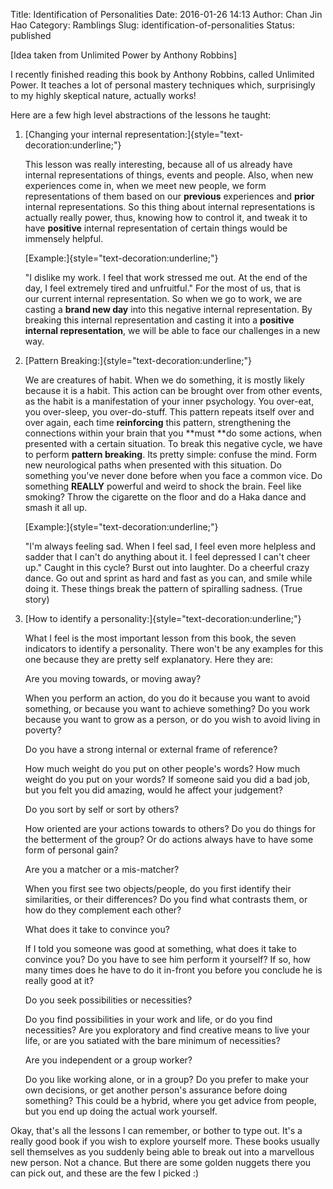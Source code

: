 Title: Identification of Personalities
Date: 2016-01-26 14:13
Author: Chan Jin Hao
Category: Ramblings
Slug: identification-of-personalities
Status: published

\[Idea taken from Unlimited Power by Anthony Robbins\]

I recently finished reading this book by Anthony Robbins, called Unlimited Power. It teaches a lot of personal mastery techniques which, surprisingly to my highly skeptical nature, actually works!

Here are a few high level abstractions of the lessons he taught:

1.  [Changing your internal representation:]{style="text-decoration:underline;"}

    This lesson was really interesting, because all of us already have internal representations of things, events and people. Also, when new experiences come in, when we meet new people, we form representations of them based on our **previous** experiences and **prior** internal representations. So this thing about internal representations is actually really power, thus, knowing how to control it, and tweak it to have **positive** internal representation of certain things would be immensely helpful.

    [Example:]{style="text-decoration:underline;"}

    "I dislike my work. I feel that work stressed me out. At the end of the day, I feel extremely tired and unfruitful." For the most of us, that is our current internal representation. So when we go to work, we are casting a **brand new day** into this negative internal representation. By breaking this internal representation and casting it into a **positive internal representation**, we will be able to face our challenges in a new way.

    <p style="padding-left:30px;">
2.  [Pattern Breaking:]{style="text-decoration:underline;"}

    We are creatures of habit. When we do something, it is mostly likely because it is a habit. This action can be brought over from other events, as the habit is a manifestation of your inner psychology. You over-eat, you over-sleep, you over-do-stuff. This pattern repeats itself over and over again, each time **reinforcing** this pattern, strengthening the connections within your brain that you **must **do some actions, when presented with a certain situation. To break this negative cycle, we have to perform **pattern breaking**. Its pretty simple: confuse the mind. Form new neurological paths when presented with this situation. Do something you've never done before when you face a common vice. Do something **REALLY** powerful and weird to shock the brain. Feel like smoking? Throw the cigarette on the floor and do a Haka dance and smash it all up.

    [Example:]{style="text-decoration:underline;"}

    "I'm always feeling sad. When I feel sad, I feel even more helpless and sadder that I can't do anything about it. I feel depressed I can't cheer up." Caught in this cycle? Burst out into laughter. Do a cheerful crazy dance. Go out and sprint as hard and fast as you can, and smile while doing it. These things break the pattern of spiralling sadness. (True story)

    <p style="padding-left:30px;">
3.  [How to identify a personality:]{style="text-decoration:underline;"}

    What I feel is the most important lesson from this book, the seven indicators to identify a personality. There won't be any examples for this one because they are pretty self explanatory. Here they are:

    Are you moving towards, or moving away?

    When you perform an action, do you do it because you want to avoid something, or because you want to achieve something? Do you work because you want to grow as a person, or do you wish to avoid living in poverty?

    Do you have a strong internal or external frame of reference?

    How much weight do you put on other people's words? How much weight do you put on your words? If someone said you did a bad job, but you felt you did amazing, would he affect your judgement?

    Do you sort by self or sort by others?

    How oriented are your actions towards to others? Do you do things for the betterment of the group? Or do actions always have to have some form of personal gain?

    Are you a matcher or a mis-matcher?

    When you first see two objects/people, do you first identify their similarities, or their differences? Do you find what contrasts them, or how do they complement each other?

    What does it take to convince you?

    If I told you someone was good at something, what does it take to convince you? Do you have to see him perform it yourself? If so, how many times does he have to do it in-front you before you conclude he is really good at it?

    Do you seek possibilities or necessities?

    Do you find possibilities in your work and life, or do you find necessities? Are you exploratory and find creative means to live your life, or are you satiated with the bare minimum of necessities?

    Are you independent or a group worker?

    Do you like working alone, or in a group? Do you prefer to make your own decisions, or get another person's assurance before doing something? This could be a hybrid, where you get advice from people, but you end up doing the actual work yourself.

    <p style="padding-left:30px;">

Okay, that's all the lessons I can remember, or bother to type out. It's a really good book if you wish to explore yourself more. These books usually sell themselves as you suddenly being able to break out into a marvellous new person. Not a chance. But there are some golden nuggets there you can pick out, and these are the few I picked :)
